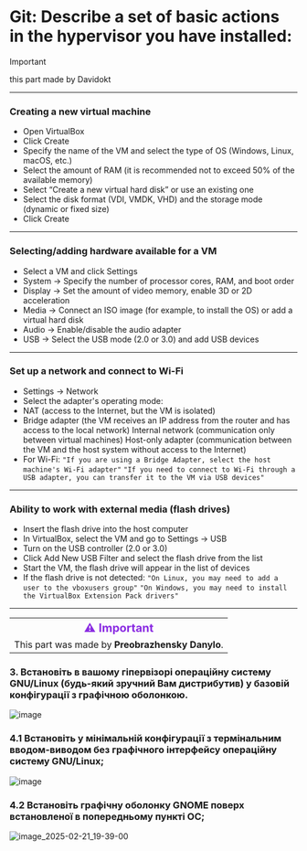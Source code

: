 # Git: **Describe a set of basic actions in the hypervisor you have installed:**
>[!IMPORTANT]
> this part made by Davidokt
---
### Creating a new virtual machine
- Open VirtualBox
- Click Create
- Specify the name of the VM and select the type of OS (Windows, Linux, macOS, etc.)
- Select the amount of RAM (it is recommended not to exceed 50% of the available memory)
- Select “Create a new virtual hard disk” or use an existing one
- Select the disk format (VDI, VMDK, VHD) and the storage mode (dynamic or fixed size)
- Click Create
---
### Selecting/adding hardware available for a VM
- Select a VM and click Settings
- System → Specify the number of processor cores, RAM, and boot order
- Display → Set the amount of video memory, enable 3D or 2D acceleration
- Media → Connect an ISO image (for example, to install the OS) or add a virtual hard disk
- Audio → Enable/disable the audio adapter
- USB → Select the USB mode (2.0 or 3.0) and add USB devices
---
### Set up a network and connect to Wi-Fi
 - Settings → Network
 - Select the adapter's operating mode:
 - NAT (access to the Internet, but the VM is isolated)
 - Bridge adapter (the VM receives an IP address from the router and has access to the local network)
    Internal network (communication only between virtual machines)
    Host-only adapter (communication between the VM and the host system without access to the Internet)
 - For Wi-Fi:
    `"If you are using a Bridge Adapter, select the host machine's Wi-Fi adapter"`
    `"If you need to connect to Wi-Fi through a USB adapter, you can transfer it to the VM via USB devices"`
---
### Ability to work with external media (flash drives)
- Insert the flash drive into the host computer
- In VirtualBox, select the VM and go to Settings → USB
- Turn on the USB controller (2.0 or 3.0)
- Click Add New USB Filter and select the flash drive from the list
- Start the VM, the flash drive will appear in the list of devices
- If the flash drive is not detected:
    `"On Linux, you may need to add a user to the vboxusers group"`
    `"On Windows, you may need to install the VirtualBox Extension Pack drivers"`
---

<table>
  <tr>
    <th style="color:#8A2BE2; font-size:20px;">⚠ Important</th>
  </tr>
  <tr>
    <td>This part was made by <strong>Preobrazhensky Danylo</strong>.</td>
  </tr>
</table>

### 3. Встановіть в вашому гіпервізорі операційну систему GNU/Linux (будь-який зручний Вам дистрибутив) у базовій конфігурації з графічною оболонкою.

![image](https://github.com/user-attachments/assets/5858fd38-dec2-4b84-955b-d272d0524358)

### 4.1 Встановіть у мінімальній конфігурації з термінальним вводом-виводом без графічного інтерфейсу операційну систему GNU/Linux;

![image](https://github.com/user-attachments/assets/6c319fbb-1fcc-4d1b-a9b2-7e36d350670c)

### 4.2 Встановіть графічну оболонку GNOME поверх встановленої в попередньому пункті ОС;

![image_2025-02-21_19-39-00](https://github.com/user-attachments/assets/7e24f4f3-6bc4-4dd1-87e4-c50f1671141c)





